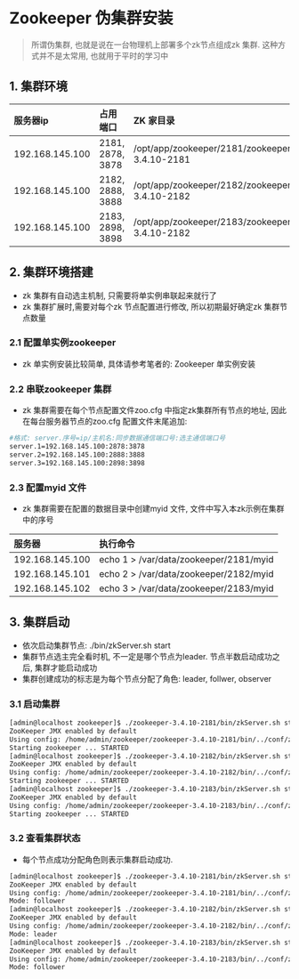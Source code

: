 # Zookeeper 伪集群安装

> 所谓伪集群, 也就是说在一台物理机上部署多个zk节点组成zk 集群. 这种方式并不是太常用, 也就用于平时的学习中

## 1. 集群环境

| 服务器ip | 占用端口 | ZK 家目录 | ZK 数据目录 | 数据日志目录 | ZK 日志目录 |
| :--- | :--- | :--- | :--- | :--- | :--- |
| 192.168.145.100 | 2181, 2878, 3878 | /opt/app/zookeeper/2181/zookeeper-3.4.10-2181 | /var/data/zookeeper/2181 | /var/logs/zookeeper/2181/datalogs | /var/logs/zookeeper/2181/zklogs |
| 192.168.145.100 | 2182, 2888, 3888 | /opt/app/zookeeper/2182/zookeeper-3.4.10-2182 | /var/data/zookeeper/2182 | /var/logs/zookeeper/2182/datalogs | /var/logs/zookeeper/2182/zklogs |
| 192.168.145.100 | 2183, 2898, 3898 | /opt/app/zookeeper/2183/zookeeper-3.4.10-2182 | /var/data/zookeeper/2183 | /var/logs/zookeeper/2183/datalogs | /var/logs/zookeeper/2183/zklogs |

## 2. 集群环境搭建

* zk 集群有自动选主机制, 只需要将单实例串联起来就行了
* zk 集群扩展时,需要对每个zk 节点配置进行修改, 所以初期最好确定zk 集群节点数量

### 2.1 配置单实例zookeeper

* zk 单实例安装比较简单, 具体请参考笔者的: Zookeeper 单实例安装

### 2.2 串联zookeeper 集群

* zk 集群需要在每个节点配置文件zoo.cfg 中指定zk集群所有节点的地址, 因此在每台服务器节点的zoo.cfg 配置文件末尾追加:

```bash
#格式: server.序号=ip/主机名:同步数据通信端口号:选主通信端口号
server.1=192.168.145.100:2878:3878
server.2=192.168.145.100:2888:3888
server.3=192.168.145.100:2898:3898
```

### 2.3 配置myid 文件

* zk 集群需要在配置的数据目录中创建myid 文件, 文件中写入本zk示例在集群中的序号

| 服务器 | 执行命令 |
| :--- | :--- |
| 192.168.145.100 | echo 1 &gt; /var/data/zookeeper/2181/myid |
| 192.168.145.101 | echo 2 &gt; /var/data/zookeeper/2182/myid |
| 192.168.145.102 | echo 3 &gt; /var/data/zookeeper/2183/myid |

## 3. 集群启动

* 依次启动集群节点: ./bin/zkServer.sh start
* 集群节点选主完全看时机, 不一定是哪个节点为leader. 节点半数启动成功之后, 集群才能启动成功
* 集群创建成功的标志是为每个节点分配了角色: leader, follwer, observer

### 3.1 启动集群
```bash
[admin@localhost zookeeper]$ ./zookeeper-3.4.10-2181/bin/zkServer.sh start
ZooKeeper JMX enabled by default
Using config: /home/admin/zookeeper/zookeeper-3.4.10-2181/bin/../conf/zoo.cfg
Starting zookeeper ... STARTED
[admin@localhost zookeeper]$ ./zookeeper-3.4.10-2182/bin/zkServer.sh start 
ZooKeeper JMX enabled by default
Using config: /home/admin/zookeeper/zookeeper-3.4.10-2182/bin/../conf/zoo.cfg
Starting zookeeper ... STARTED
[admin@localhost zookeeper]$ ./zookeeper-3.4.10-2183/bin/zkServer.sh start 
ZooKeeper JMX enabled by default
Using config: /home/admin/zookeeper/zookeeper-3.4.10-2183/bin/../conf/zoo.cfg
Starting zookeeper ... STARTED
```

### 3.2 查看集群状态
* 每个节点成功分配角色则表示集群启动成功.

```bash
[admin@localhost zookeeper]$ ./zookeeper-3.4.10-2181/bin/zkServer.sh status
ZooKeeper JMX enabled by default
Using config: /home/admin/zookeeper/zookeeper-3.4.10-2181/bin/../conf/zoo.cfg
Mode: follower
[admin@localhost zookeeper]$ ./zookeeper-3.4.10-2182/bin/zkServer.sh status 
ZooKeeper JMX enabled by default
Using config: /home/admin/zookeeper/zookeeper-3.4.10-2182/bin/../conf/zoo.cfg
Mode: leader
[admin@localhost zookeeper]$ ./zookeeper-3.4.10-2183/bin/zkServer.sh status 
ZooKeeper JMX enabled by default
Using config: /home/admin/zookeeper/zookeeper-3.4.10-2183/bin/../conf/zoo.cfg
Mode: follower
```



